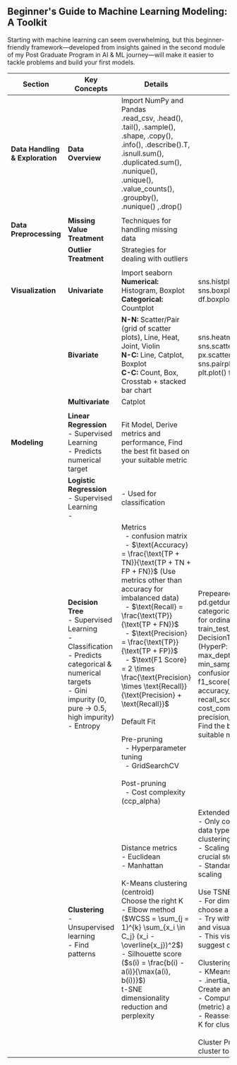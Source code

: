 ## Beginner's Guide to Machine Learning Modeling: A Toolkit

Starting with machine learning can seem overwhelming, but this beginner-friendly framework—developed from insights gained in the second module of my Post Graduate Program in AI & ML journey—will make it easier to tackle problems and build your first models.

| Section                       | Key Concepts                                   | Details                                                              | Remarks |
|-------------------------------|-------------------------------------------------------|----------------------------------------------------------------------|------------------- |
| **Data Handling & Exploration**                              | **Data Overview**                                          |  Import NumPy and Pandas <br> .read_csv, .head(), .tail(), .sample(), .shape, .copy(), .info(), .describe().T, .isnull.sum(), .duplicated.sum(), .nunique(), .unique(), .value_counts(), .groupby(), .nunique() ,.drop()                             |                                                 | |
| | | | |
| **Data Preprocessing**        | **Missing Value Treatment**                           | Techniques for handling missing data                                 | |
|                               | **Outlier Treatment**                                 | Strategies for dealing with outliers                                 | |
| | | | |
| **Visualization**             | **Univariate**                                        | Import seaborn <br> **Numerical:** Histogram, Boxplot <br> **Categorical:** Countplot    | sns.histplot() <br> sns.boxplot(), df.boxplot(by='column') <br>|
|                               | **Bivariate**                                         | **N-N:** Scatter/Pair (grid of scatter plots), Line, Heat, Joint, Violin <br> **N-C:** Line, Catplot, Boxplot <br> **C-C:** Count, Box, Crosstab + stacked bar chart | sns.heatmap() <br> sns.scatterplot(), px.scatter_3d()  <br> sns.pairplot() <br> plt.plot() for line plot|
|                               | **Multivariate**                                      | Catplot                                                              | |
| | | | |
| **Modeling**                  | **Linear Regression** <br> - Supervised Learning <br> - Predicts numerical target  | Fit Model, Derive metrics and performance, Find the best fit based on your suitable metric                            | |
|                 | **Logistic Regression** <br> - Supervised Learning <br> -  |  - Used for classification                   | |
|                               | **Decision Tree** <br> - Supervised Learning <br> - Classification <br> - Predicts categorical & numerical targets <br> - Gini impurity (0, pure -> 0.5, high impurity) <br> - Entropy       | Metrics <br> &nbsp; - confusion matrix <br> &nbsp; - $\text{Accuracy} = \frac{\text{TP + TN}}{\text{TP + TN + FP + FN}}$ (Use metrics other than accuracy for imbalanced data) <br> &nbsp; - $\text{Recall} = \frac{\text{TP}}{\text{TP + FN}}$ <br> &nbsp; - $\text{Precision} = \frac{\text{TP}}{\text{TP + FP}}$ <br> &nbsp; - $\text{F1 Score} = 2 \times \frac{\text{Precision} \times \text{Recall}}{\text{Precision} + \text{Recall}}$ <br> <br> Default Fit <br> <br> Pre-pruning <br> &nbsp; - Hyperparameter tuning <br> &nbsp; - GridSearchCV <br> <br> Post-pruning <br> &nbsp; - Cost complexity (ccp_alpha) | Prepeared Data <br> pd.getdummies() for nominal categorical values, Encoding for ordinal categorical values <br> train_test_split()  <br> DecisionTreeClassifier() (HyperP: class_weight, max_depth, max_leaf_nodes, min_samples_split etc) <br> confusion_matrix() <br> f1_score() <br> accuracy_score() <br> recall_score() <br> cost_complexity_pruning_path() <br> precision_score() <br> Find the best fit based on your suitable metric  |
|                               | **Clustering**  <br> - Unsupervised learning <br> - Find patterns                     | Distance metrics <br> - Euclidean <br> - Manhattan  <br> <br> K-Means clustering (centroid) <br> Choose the right K <br> - Elbow method ($WCSS = \sum_{j = 1}^{k} \sum_{x_i \in C_j} (x_i - \overline{x_j})^2$) <br> - Silhouette score ($s(i) = \frac{b(i) - a(i)}{\max(a(i), b(i))}$)  <br> t-SNE dimensionality reduction and perplexity                                    | Extended EDA + Visualization <br> - Only columns with numeric data types were selected for clustering. <br> - Scaling numerical features (a crucial step in clustering) <br> - StandardScaler() for z-score scaling <br> <br> Use TSNE() <br> - For dimensionality reduction, choose a dimension (2 or 3) <br> - Try with modified perplexity and visualize using scatterplot <br> - This visualization would suggest optimal value for K <br><br> Clustering <br> - KMeans() <br> - .inertia_ -> WCSS metric-> Create an elbow method plot <br> -  Compute Silhouette score (metric) and plot the graph <br> - Reassess the optimal value of K for clustering <br><br> Cluster Profiling by assigning cluster to rows| 
